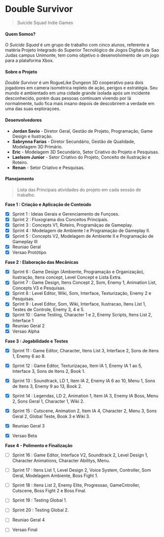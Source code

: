 # Double Survivor
> Suicide Squad Indie Games


#### Quem Somos?
O *Suicide Squad* é um grupo de trabalho com cinco alunos, referente a matéria Projeto Integrado do 
Superior Tecnológico de Jogos Digitais da Sao Judas campus Unimonte, tem como objetivo o desenvolvimento de um jogo 
para a plataforma Xbox.

#### Sobre o Projeto
*Double Survivor* é um RogueLike Dungeon 3D cooperativo para dois jogadores em camera isométrica repleto de ação, perigos
e estratégia. Seu mundo é ambientado em uma cidade grande isolada após um incidente desconhecido, porém duas
pessoas continuam vivendo por lá normalmente, tudo fica mais insano depois de descobrirem a verdade em uma das suas exploraçoes.

#### Desenvolvedores
- **Jordan Savio** - Diretor Geral, Gestão de Projeto, Programação, Game Design e Ilustração.
- **Sabrynna Farias** - Diretor Secundário, Gestão de Qualidade, Modelagem 3D Primário.
- **Eric** - Modelagem 3D Secundário, Setor Criativo do Projeto e Pesquisas.
- **Laelsom Junior** - Setor Criativo do Projeto, Conceito de Ilustração e Roteiro.
- **Renan** - Setor Criativo e Pesquisas. 

#### Planejamento
> Lista das Principais atividades do projeto em cada sessão de trabalho.

**Fase 1 : Criação e Aplicação de Conteúdo**
- [x]  Sprint 1 : Ideias Gerais e Gerenciamento de Funçoes.
- [x]  Sprint 2 : Fluxograma dos Conceitos Principais.
- [x]  Sprint 3 : Concepts V1, Roteiro, Programãçao de Gameplay.
- [x]  Sprint 4 : Modelagem de Ambiente I e Programação de Gameplay II.
- [x]  Sprint 5 : Concepts V2, Modelagem de Ambiente II e Programação de Gameplay III
- [x] Reuniao Geral 
- [x] Versao Protótipo 

**Fase 2 : Elaboração das Mecânicas**
- [x] Sprint 6 : Game Design (Ambiente, Programação e Organização), Ilustração, Itens concept, Level Concept e Lista Extra.
- [x] Sprint 7 : Game Design, Itens Concept 2, Som, Enemy 1, Animation List, Concepts V3 e Pesquisas.
- [x] Sprint 8 : Level Editor, Wiki, Som, Interface, Texturização, Enemy 2 e Pesquisas.
- [x] Sprint 9 : Level Editor, Som, Wiki, Interface, Ilustracao, Itens List 1, Testes de Controle, Enemy 3, 4 e 5.
- [x] Sprint 10 : Game Testing, Character 1 e 2, Enemy Scripts,  Itens List 2, Interface 1
- [x] Reuniao Geral 2
- [x] Versao Alpha 

**Fase 3 : Jogabilidade e Testes**

- [x] Sprint 11 : Game Editor, Character, Itens List 3, Interface 2, Sons de Itens 1, Enemy 6 ao 8.
- [x] Sprint 12 : Game Editor, Texturizaçao, Item IA 1, Enemy IA 1 ao 5, Interface 3, Sons de Itens 2, Book 1.
- [x] Sprint 13 : Soundtrack, LD 1, Item IA 2, Enemy IA 6 ao 10, Menu 1, Sons de Itens 3, Enemy 9 ao 13, Book 2.
- [x] Sprint 14 : Legendas, LD 2, Animation 1, Item IA 3, Enemy IA Boss, Menu 2, Sons Geral 1,  Character 1, Wiki 2.
- [x] Sprint 15 : Cutscene, Animation 2, Item IA 4, Character 2, Menu 3, Sons Geral 2, Global Teste, Book 3 e Wiki 3.
- [x] Reuniao Geral 3
- [x] Versao Beta



**Fase 4 - Polimento e Finalização** 

- [ ] Sprint 16 : Game Editor, Interface V2, Soundtrack 2, Level Design 1, Character Animations, Character Abilitys, Menu.
- [ ] Sprint 17 : Itens List 1, Level Design 2, Voice System, Controller, Som Geral, Modelagem Ambiente, Boss Fight 1.
- [ ] Sprint 18 : Itens List 2, Enemy Elite, Progressao, GameCntroller, Cutscene, Boss Fight 2 e Boss Final.
- [ ] Sprint 19 : Testing Global 1.
- [ ] Sprint 20 : Testing Global 2.
- [ ] Reuniao Geral 4
- [ ] Versao Final


